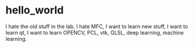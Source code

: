 # hello_world
I hate the old stuff in the lab, I hate MFC, I want to learn new stuff, I want to learn qt, I want to learn OPENCV, PCL, vtk, GLSL, deep learning, machine learning.

